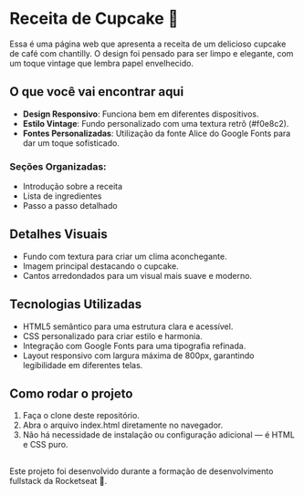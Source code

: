 # Receita de Cupcake 🧁

Essa é uma página web que apresenta a receita de um delicioso cupcake de café com chantilly. O design foi pensado para ser limpo e elegante, com um toque vintage que lembra papel envelhecido.

## O que você vai encontrar aqui

- **Design Responsivo**: Funciona bem em diferentes dispositivos.
- **Estilo Vintage**: Fundo personalizado com uma textura retrô (#f0e8c2).
- **Fontes Personalizadas**: Utilização da fonte Alice do Google Fonts para dar um toque sofisticado.

### Seções Organizadas:
- Introdução sobre a receita
- Lista de ingredientes
- Passo a passo detalhado

## Detalhes Visuais

- Fundo com textura para criar um clima aconchegante.
- Imagem principal destacando o cupcake.
- Cantos arredondados para um visual mais suave e moderno.

## Tecnologias Utilizadas

- HTML5 semântico para uma estrutura clara e acessível.
- CSS personalizado para criar estilo e harmonia.
- Integração com Google Fonts para uma tipografia refinada.
- Layout responsivo com largura máxima de 800px, garantindo legibilidade em diferentes telas.

## Como rodar o projeto

1. Faça o clone deste repositório.
2. Abra o arquivo index.html diretamente no navegador.
3. Não há necessidade de instalação ou configuração adicional — é HTML e CSS puro.

##

Este projeto foi desenvolvido durante a formação de desenvolvimento fullstack da Rocketseat 🚀.
